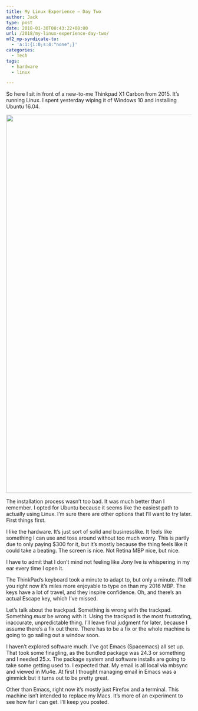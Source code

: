 ```yaml
---
title: My Linux Experience – Day Two
author: Jack
type: post
date: 2018-01-30T00:43:22+00:00
url: /2018/my-linux-experience-day-two/
mf2_mp-syndicate-to:
  - 'a:1:{i:0;s:4:"none";}'
categories:
  - Tech
tags:
  - hardware
  - linux

---
```

So here I sit in front of a new-to-me Thinkpad X1 Carbon from 2015. It&#8217;s running Linux. I spent yesterday wiping it of Windows 10 and installing Ubuntu 16.04.

<img class="alignnone size-large wp-image-868" src="https://jack.baty.net/wp-content/uploads/2018/01/File-Jan-29-7-12-35-PM-946x1024.jpeg" alt="" width="946" height="1024" srcset="https://jack.baty.net/wp-content/uploads/2018/01/File-Jan-29-7-12-35-PM-946x1024.jpeg 946w, https://jack.baty.net/wp-content/uploads/2018/01/File-Jan-29-7-12-35-PM-277x300.jpeg 277w, https://jack.baty.net/wp-content/uploads/2018/01/File-Jan-29-7-12-35-PM-768x832.jpeg 768w, https://jack.baty.net/wp-content/uploads/2018/01/File-Jan-29-7-12-35-PM-750x812.jpeg 750w" sizes="(max-width: 946px) 100vw, 946px" />

The installation process wasn&#8217;t too bad. It was much better than I remember. I opted for Ubuntu because it seems like the easiest path to actually using Linux. I&#8217;m sure there are other options that I&#8217;ll want to try later. First things first.

I like the hardware. It&#8217;s just sort of solid and businesslike. It feels like something I can use and toss around without too much worry. This is partly due to only paying $300 for it, but it&#8217;s mostly because the thing feels like it could take a beating. The screen is nice. Not Retina MBP nice, but nice.

I have to admit that I don&#8217;t mind not feeling like Jony Ive is whispering in my ear every time I open it.

The ThinkPad&#8217;s keyboard took a minute to adapt to, but only a minute. I&#8217;ll tell you right now it&#8217;s miles more enjoyable to type on than my 2016 MBP. The keys have a lot of travel, and they inspire confidence. Oh, and there&#8217;s an actual Escape key, which I&#8217;ve missed.

Let&#8217;s talk about the trackpad. Something is wrong with the trackpad. Something _must_ be wrong with it. Using the trackpad is the most frustrating, inaccurate, unpredictable thing. I&#8217;ll leave final judgment for later, because I assume there&#8217;s a fix out there. There has to be a fix or the whole machine is going to go sailing out a window soon.

I haven&#8217;t explored software much. I&#8217;ve got Emacs (Spacemacs) all set up. That took some finagling, as the bundled package was 24.3 or something and I needed 25.x. The package system and software installs are going to take some getting used to. I expected that. My email is all local via mbsync and viewed in Mu4e. At first I thought managing email in Emacs was a gimmick but it turns out to be pretty great.

Other than Emacs, right now it&#8217;s mostly just Firefox and a terminal. This machine isn&#8217;t intended to replace my Macs. It&#8217;s more of an experiment to see how far I can get. I&#8217;ll keep you posted.

&nbsp;